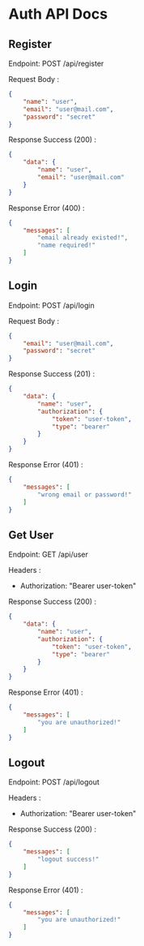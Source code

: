 # Auth API Docs

## Register
Endpoint: POST /api/register

Request Body :
```json
{
    "name": "user",
    "email": "user@mail.com",
    "password": "secret"
}
```

Response Success (200) :
```json
{
    "data": {
        "name": "user",
        "email": "user@mail.com"
    }
}
```

Response Error (400) :
```json
{
    "messages": [
        "email already existed!",
        "name required!"
    ]
}
```

## Login
Endpoint: POST /api/login

Request Body :
```json
{
    "email": "user@mail.com",
    "password": "secret"
}
```

Response Success (201) :
```json
{
    "data": {
        "name": "user",
        "authorization": {
            "token": "user-token",
            "type": "bearer"
        }
    }
}
```

Response Error (401) :
```json
{
    "messages": [
        "wrong email or password!"
    ]
}
```

## Get User
Endpoint: GET /api/user

Headers :
- Authorization: "Bearer user-token"

Response Success (200) :
```json
{
    "data": {
        "name": "user",
        "authorization": {
            "token": "user-token",
            "type": "bearer"
        }
    }
}
```

Response Error (401) :
```json
{
    "messages": [
        "you are unauthorized!"
    ]
}
```

## Logout
Endpoint: POST /api/logout

Headers :
- Authorization: "Bearer user-token"

Response Success (200) :
```json
{
    "messages": [
        "logout success!"
    ]
}
```

Response Error (401) :
```json
{
    "messages": [
        "you are unauthorized!"
    ]
}
```